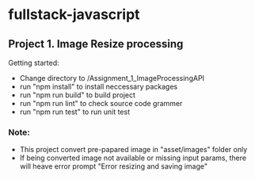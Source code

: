# fullstack-javascript

## Project 1. Image Resize processing
Getting started:
- Change directory to /Assignment_1_ImageProcessingAPI
- run "npm install" to install neccessary packages
- run "npm run build" to build project
- run "npm run lint" to check source code grammer
- run "npm run test" to run unit test
### Note: 
- This project convert pre-papared image in "asset/images" folder only
- If being converted image not available or missing input params, there will heave error prompt "Error resizing and saving image"

